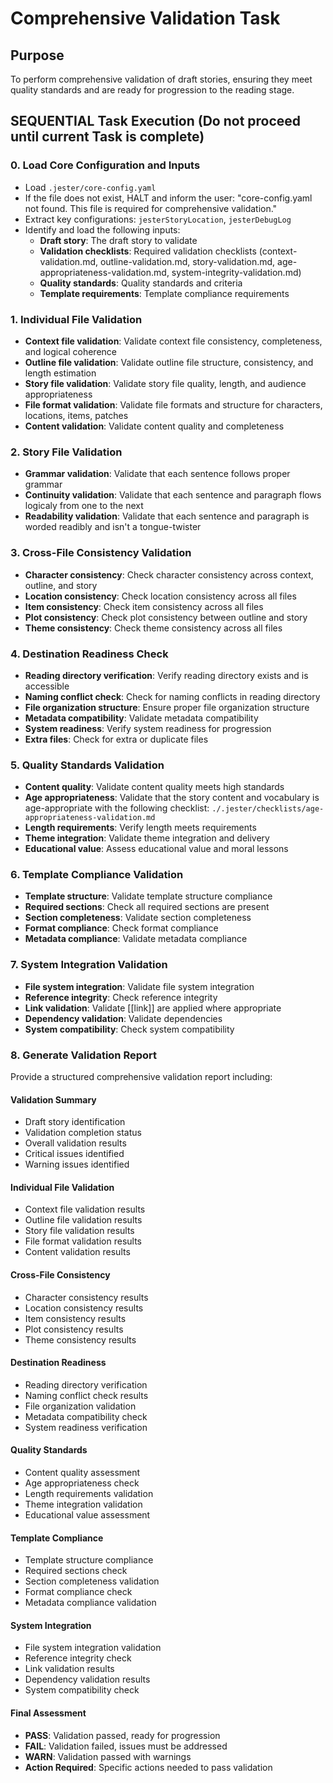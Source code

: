 

# Comprehensive Validation Task

## Purpose

To perform comprehensive validation of draft stories, ensuring they meet quality standards and are ready for progression to the reading stage.

## SEQUENTIAL Task Execution (Do not proceed until current Task is complete)

### 0. Load Core Configuration and Inputs

- Load `.jester/core-config.yaml`
- If the file does not exist, HALT and inform the user: "core-config.yaml not found. This file is required for comprehensive validation."
- Extract key configurations: `jesterStoryLocation`, `jesterDebugLog`
- Identify and load the following inputs:
  - **Draft story**: The draft story to validate
  - **Validation checklists**: Required validation checklists (context-validation.md, outline-validation.md, story-validation.md, age-appropriateness-validation.md, system-integrity-validation.md)
  - **Quality standards**: Quality standards and criteria
  - **Template requirements**: Template compliance requirements

### 1. Individual File Validation

- **Context file validation**: Validate context file consistency, completeness, and logical coherence
- **Outline file validation**: Validate outline file structure, consistency, and length estimation
- **Story file validation**: Validate story file quality, length, and audience appropriateness
- **File format validation**: Validate file formats and structure for characters, locations, items, patches
- **Content validation**: Validate content quality and completeness

### 2. Story File Validation

- **Grammar validation**: Validate that each sentence follows proper grammar
- **Continuity validation**: Validate that each sentence and paragraph flows logicaly from one to the next
- **Readability validation**: Validate that each sentence and paragraph is worded readibly and isn't a tongue-twister

### 3. Cross-File Consistency Validation

- **Character consistency**: Check character consistency across context, outline, and story
- **Location consistency**: Check location consistency across all files
- **Item consistency**: Check item consistency across all files
- **Plot consistency**: Check plot consistency between outline and story
- **Theme consistency**: Check theme consistency across all files

### 4. Destination Readiness Check

- **Reading directory verification**: Verify reading directory exists and is accessible
- **Naming conflict check**: Check for naming conflicts in reading directory
- **File organization structure**: Ensure proper file organization structure
- **Metadata compatibility**: Validate metadata compatibility
- **System readiness**: Verify system readiness for progression
- **Extra files**: Check for extra or duplicate files

### 5. Quality Standards Validation

- **Content quality**: Validate content quality meets high standards
- **Age appropriateness**: Validate that the story content and vocabulary is age-appropriate with the following checklist: `./.jester/checklists/age-appropriateness-validation.md`
- **Length requirements**: Verify length meets requirements
- **Theme integration**: Validate theme integration and delivery
- **Educational value**: Assess educational value and moral lessons

### 6. Template Compliance Validation

- **Template structure**: Validate template structure compliance
- **Required sections**: Check all required sections are present
- **Section completeness**: Validate section completeness
- **Format compliance**: Check format compliance
- **Metadata compliance**: Validate metadata compliance

### 7. System Integration Validation

- **File system integration**: Validate file system integration
- **Reference integrity**: Check reference integrity
- **Link validation**: Validate [[link]] are applied where appropriate
- **Dependency validation**: Validate dependencies
- **System compatibility**: Check system compatibility

### 8. Generate Validation Report

Provide a structured comprehensive validation report including:

#### Validation Summary
- Draft story identification
- Validation completion status
- Overall validation results
- Critical issues identified
- Warning issues identified

#### Individual File Validation
- Context file validation results
- Outline file validation results
- Story file validation results
- File format validation results
- Content validation results

#### Cross-File Consistency
- Character consistency results
- Location consistency results
- Item consistency results
- Plot consistency results
- Theme consistency results

#### Destination Readiness
- Reading directory verification
- Naming conflict check results
- File organization validation
- Metadata compatibility check
- System readiness verification

#### Quality Standards
- Content quality assessment
- Age appropriateness check
- Length requirements validation
- Theme integration validation
- Educational value assessment

#### Template Compliance
- Template structure compliance
- Required sections check
- Section completeness validation
- Format compliance check
- Metadata compliance validation

#### System Integration
- File system integration validation
- Reference integrity check
- Link validation results
- Dependency validation results
- System compatibility check

#### Final Assessment
- **PASS**: Validation passed, ready for progression
- **FAIL**: Validation failed, issues must be addressed
- **WARN**: Validation passed with warnings
- **Action Required**: Specific actions needed to pass validation